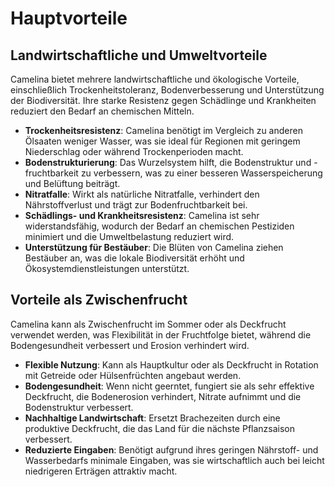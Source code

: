 # Hauptvorteile

## Landwirtschaftliche und Umweltvorteile
Camelina bietet mehrere landwirtschaftliche und ökologische Vorteile, einschließlich Trockenheitstoleranz, Bodenverbesserung und Unterstützung der Biodiversität. Ihre starke Resistenz gegen Schädlinge und Krankheiten reduziert den Bedarf an chemischen Mitteln.

- **Trockenheitsresistenz**: Camelina benötigt im Vergleich zu anderen Ölsaaten weniger Wasser, was sie ideal für Regionen mit geringem Niederschlag oder während Trockenperioden macht.
- **Bodenstrukturierung**: Das Wurzelsystem hilft, die Bodenstruktur und -fruchtbarkeit zu verbessern, was zu einer besseren Wasserspeicherung und Belüftung beiträgt.
- **Nitratfalle**: Wirkt als natürliche Nitratfalle, verhindert den Nährstoffverlust und trägt zur Bodenfruchtbarkeit bei.
- **Schädlings- und Krankheitsresistenz**: Camelina ist sehr widerstandsfähig, wodurch der Bedarf an chemischen Pestiziden minimiert und die Umweltbelastung reduziert wird.
- **Unterstützung für Bestäuber**: Die Blüten von Camelina ziehen Bestäuber an, was die lokale Biodiversität erhöht und Ökosystemdienstleistungen unterstützt.

## Vorteile als Zwischenfrucht
Camelina kann als Zwischenfrucht im Sommer oder als Deckfrucht verwendet werden, was Flexibilität in der Fruchtfolge bietet, während die Bodengesundheit verbessert und Erosion verhindert wird.

- **Flexible Nutzung**: Kann als Hauptkultur oder als Deckfrucht in Rotation mit Getreide oder Hülsenfrüchten angebaut werden.
- **Bodengesundheit**: Wenn nicht geerntet, fungiert sie als sehr effektive Deckfrucht, die Bodenerosion verhindert, Nitrate aufnimmt und die Bodenstruktur verbessert.
- **Nachhaltige Landwirtschaft**: Ersetzt Brachezeiten durch eine produktive Deckfrucht, die das Land für die nächste Pflanzsaison verbessert.
- **Reduzierte Eingaben**: Benötigt aufgrund ihres geringen Nährstoff- und Wasserbedarfs minimale Eingaben, was sie wirtschaftlich auch bei leicht niedrigeren Erträgen attraktiv macht.